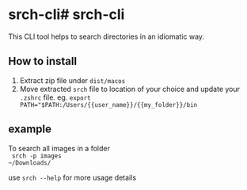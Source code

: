 # srch-cli# srch-cli

This CLI tool helps to search directories in an idiomatic way.

## How to install

1.  Extract zip file under `dist/macos`
2.  Move extracted `srch` file to location of your choice and update your `.zshrc` file.
    eg. `export PATH="$PATH:/Users/{{user_name}}/{{my_folder}}/bin`

## example

To search all images in a folder <br>
<code> srch -p images ~/Downloads/ </code> <br>

use <code>srch --help</code> for more usage details
